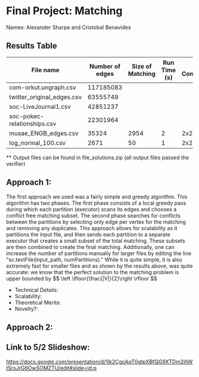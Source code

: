 # Final Project: Matching

Names: Alexander Sharpe and Cristobal Benavides

## Results Table

|           File name           |        Number of edges       | Size of Matching | Run Time (s)| Core Configuration | Algorithm
| ------------------------------| ---------------------------- | --- | ----| ---| --- |
| com-orkut.ungraph.csv         | 117185083                    | | | |  |
| twitter_original_edges.csv    | 63555749                     | | | | |
| soc-LiveJournal1.csv          | 42851237                     | | | | |
| soc-pokec-relationships.csv   | 22301964                     | | | | |
| musae_ENGB_edges.csv          | 35324                        | 2954 | 2 | 2x2 | GreedyMaxMatch |
| log_normal_100.csv            | 2671                         | 50 | 1 | 2x2 | GreedyMaxMatch|

** Output files can be found in file_solutions.zip (all output files passed the verifier) 
  
## Approach 1: 

The first approach we used was a fairly simple and greedy algorithm. This algorithm has two phases. The first phase consists of a local greedy pass during which each partition (executor) scans its edges and chooses a conflict free matching subset. The second phase searches for conflicts between the partitions by selecting only edge per vertex for the matching and removing any duplicates. This approach allows for scalability as it partitions the input file, and then sends each partition to a separate executor that creates a small subset of the total matching. These subsets are then combined to create the final matching. Additionally, one can increase the number of partitions manually for larger files by editing the line "sc.textFile(input_path, numPartitions)." While it is quite simple, it is also extremely fast for smaller files and as shown by the results above, was quite accurate: we know that the perfect solution to the matching problem is upper bounded by $$ \left \lfloor{\frac{|V|}{2}\right \rfloor  $$ 

- Technical Details: 
- Scalability:
- Theoretical Merits:
- Novelty?:

## Approach 2: 

## Link to 5/2 Slideshow: 

https://docs.google.com/presentation/d/1Ik2CgcAqT0gtpXBfQG9XTDm2ihWtSrsJrG6OwSOMZTU/edit#slide=id.p

